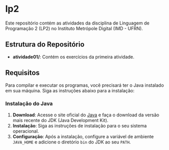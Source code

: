 # lp2

Este repositório contém as atividades da disciplina de Linguagem de Programação 2 (LP2) no Instituto Metrópole Digital (IMD - UFRN).

## Estrutura do Repositório

- **atividade01/**: Contém os exercícios da primeira atividade.

## Requisitos

Para compilar e executar os programas, você precisará ter o Java instalado em sua máquina. Siga as instruções abaixo para a instalação:

### Instalação do Java

1. **Download**: Acesse o site oficial do [Java](https://www.oracle.com/java/technologies/javase-jdk11-downloads.html) e faça o download da versão mais recente do JDK (Java Development Kit).
2. **Instalação**: Siga as instruções de instalação para o seu sistema operacional.
3. **Configuração**: Após a instalação, configure a variável de ambiente `JAVA_HOME` e adicione o diretório `bin` do JDK ao seu `PATH`.
